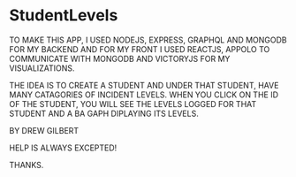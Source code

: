 # StudentLevels

TO MAKE THIS APP, I USED NODEJS, EXPRESS, GRAPHQL AND MONGODB FOR MY BACKEND AND FOR MY FRONT
I USED REACTJS, APPOLO TO COMMUNICATE WITH MONGODB AND VICTORYJS FOR MY VISUALIZATIONS.

THE IDEA IS TO CREATE A STUDENT AND UNDER THAT STUDENT, HAVE MANY CATAGORIES OF INCIDENT LEVELS.
WHEN YOU CLICK ON THE ID OF THE STUDENT, YOU WILL SEE THE LEVELS LOGGED FOR THAT STUDENT AND A BA GAPH DIPLAYING ITS LEVELS.

BY DREW GILBERT

HELP IS ALWAYS EXCEPTED!

THANKS.

